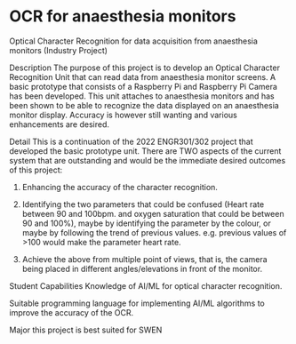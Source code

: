 # OCR for anaesthesia monitors

Optical Character Recognition for data acquisition from anaesthesia monitors (Industry Project)

Description
The purpose of this project is to develop an Optical Character Recognition Unit that can read data from anaesthesia monitor screens. A basic prototype that consists of a Raspberry Pi and Raspberry Pi Camera has been developed. This unit attaches to anaesthesia monitors and has been shown to be able to recognize the data displayed on an anaesthesia monitor display. Accuracy is however still wanting and various enhancements are desired.


Detail
This is a continuation of the 2022 ENGR301/302 project that developed the basic prototype unit. There are TWO aspects of the current system that are outstanding and would be the immediate desired outcomes of this project:

1. Enhancing the accuracy of the character recognition.

2. Identifying the two parameters that could be confused (Heart rate between 90 and 100bpm. and oxygen saturation that could be between 90 and 100%), maybe by identifying the parameter by the colour, or maybe by following the trend of previous values. e.g. previous values of >100 would make the parameter heart rate.

3. Achieve the above from multiple point of views, that is, the camera being placed in different angles/elevations in front of the monitor.

Student Capabilities
Knowledge of AI/ML for optical character recognition.

Suitable programming language for implementing AI/ML algorithms to improve the accuracy of the OCR.

Major this project is best suited for
SWEN